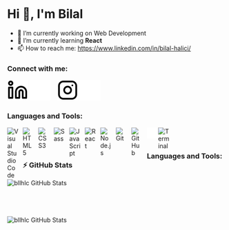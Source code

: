 <h1 align="left">Hi 👋, I'm Bilal</h1>

- 🔭 I’m currently working on Web Development
- 🌱 I’m currently learning **React**
- 📫 How to reach me: https://www.linkedin.com/in/bilal-halici/

### Connect with me:

[![website](./img/linkedin-light.svg)](https://linkedin.com/in/bilal-halici#gh-light-mode-only)
[![website](./img/linkedin-dark.svg)](https://linkedin.com/in/bilal-halici#gh-dark-mode-only)
&nbsp;&nbsp;
[![website](./img/instagram-light.svg)](https://instagram.com/bllhlc#gh-light-mode-only)
[![website](./img/instagram-dark.svg)](https://instagram.com/bllhlc#gh-dark-mode-only)

### Languages and Tools:

<img align="left" alt="Visual Studio Code" width="26px" src="https://cdn.jsdelivr.net/gh/devicons/devicon/icons/vscode/vscode-original.svg" style="padding-right:10px;" />
<img align="left" alt="HTML5" width="26px" src="https://cdn.jsdelivr.net/gh/devicons/devicon/icons/html5/html5-original.svg" style="padding-right:10px;" />
<img align="left" alt="CSS3" width="26px" src="https://cdn.jsdelivr.net/gh/devicons/devicon/icons/css3/css3-original.svg" style="padding-right:10px;" />
<img align="left" alt="Sass" width="26px" src="https://cdn.jsdelivr.net/gh/devicons/devicon/icons/sass/sass-original.svg" style="padding-right:10px;" />
<img align="left" alt="JavaScript" width="26px" src="https://cdn.jsdelivr.net/gh/devicons/devicon/icons/javascript/javascript-original.svg" style="padding-right:10px;" />
<img align="left" alt="React" width="26px" src="https://cdn.jsdelivr.net/gh/devicons/devicon/icons/react/react-original.svg" style="padding-right:10px;" />
<img align="left" alt="Node.js" width="26px" src="https://cdn.jsdelivr.net/gh/devicons/devicon/icons/nodejs/nodejs-original.svg" style="padding-right:10px;" />
<img align="left" alt="Git" width="26px" src="https://cdn.jsdelivr.net/gh/devicons/devicon/icons/git/git-original.svg" style="padding-right:10px;" />
<img align="left" alt="GitHub" width="26px" src="https://user-images.githubusercontent.com/3369400/139448065-39a229ba-4b06-434b-bc67-616e2ed80c8f.png" style="padding-right:10px;" />
<img align="left" alt="Terminal" width="26px" src="./img/terminal-dark.svg" />
<img align="left" alt="Terminal" width="26px" src="https://avatars.githubusercontent.com/u/70142" />

<br />
<br />

### Languages and Tools: :zap: GitHub Stats

<p>
  <img align="left" 
 alt="bllhlc GitHub Stats" src="https://github-readme-stats.vercel.app/api?username=BllHlc&show_icons=true&theme=radical"/>
</p>

## <br />

<br />

<p>
  <img align="left" alt="bllhlc GitHub Stats" src="https://github-readme-stats.vercel.app/api/top-langs/?username=BllHlc&layout=compact&theme=radical"/>
</p>
